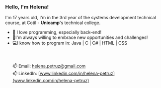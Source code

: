 ### Hello, I'm Helena!
I'm 17 years old, I'm in the 3rd year of the systems development technical course, at Cotil - **Unicamp**'s technical college.<br>
- ​💟​ I love programming, especially back-end!
- 🚀​I'm always willing to embrace new opportunities and challenges!
- 💻​I know how to program in: Java | C | C# | HTML | CSS
<br><br><br><br>
📫 Email: helena.petruz@gmail.com  <br>
📫 LinkedIn: [www.linkedin.com/in/helena-petruz](www.linkedin.com/in/helena-petruz)
<!--
**HelenaPetruz/HelenaPetruz** is a ✨ _special_ ✨ repository because its `README.md` (this file) appears on your GitHub profile.

Here are some ideas to get you started:

- 🔭 I’m currently working on ...
- 🌱 I’m currently learning ...
- 👯 I’m looking to collaborate on ...
- 🤔 I’m looking for help with ...
- 💬 Ask me about ...
- 📫 How to reach me: ...
- 😄 Pronouns: ...
- ⚡ Fun fact: ...
-->
